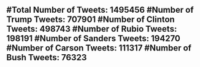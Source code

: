 #Total Number of Tweets: 1495456 
#Number of Trump Tweets: 707901
#Number of Clinton Tweets: 498743
#Number of Rubio Tweets: 198191
#Number of Sanders Tweets: 194270
#Number of Carson Tweets: 111317
#Number of Bush Tweets: 76323
---
